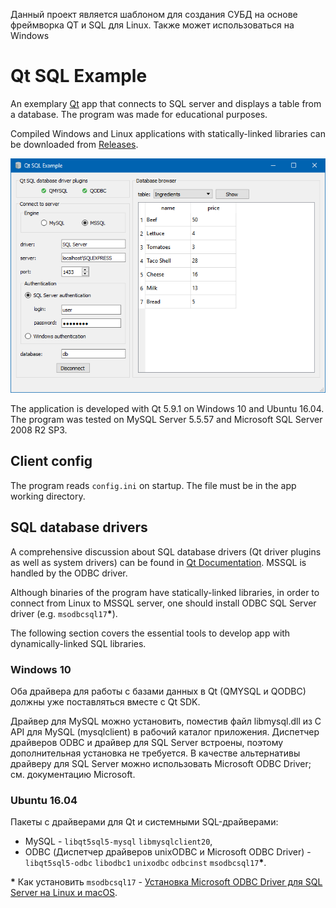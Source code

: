 Данный проект является шаблоном для создания СУБД на основе фреймворка QT и SQL для Linux. Также может использоваться на Windows

# Qt SQL Example

An exemplary [Qt](https://www.qt.io/) app that connects to SQL server and displays a table from a database. The program was made for educational purposes.

Compiled Windows and Linux applications with statically-linked libraries can be downloaded from [Releases](https://github.com/andre-wojtowicz/qt-sql-example/releases).

![](screenshot.png)

The application is developed with Qt 5.9.1 on Windows 10 and Ubuntu 16.04.
The program was tested on MySQL Server 5.5.57 and Microsoft SQL Server 2008 R2 SP3.

## Client config

The program reads `config.ini` on startup. The file must be in the app working directory.

## SQL database drivers

A comprehensive discussion about SQL database drivers (Qt driver plugins as well as system drivers) can be found in [Qt Documentation](https://doc.qt.io/qt-5/sql-driver.html). MSSQL is handled by the ODBC driver.

Although binaries of the program have statically-linked libraries, in order to connect from Linux to MSSQL server, one should install ODBC SQL Server driver (e.g. `msodbcsql17`__*__).

The following section covers the essential tools to develop app with dynamically-linked SQL libraries.

### Windows 10

Оба драйвера для работы с базами данных в Qt (QMYSQL и QODBC) должны уже поставляться вместе с Qt SDK.

Драйвер для MySQL можно установить, поместив файл libmysql.dll из C API для MySQL (mysqlclient) в рабочий каталог приложения.
Диспетчер драйверов ODBC и драйвер для SQL Server встроены, поэтому дополнительная установка не требуется. В качестве альтернативы драйверу для SQL Server можно использовать Microsoft ODBC Driver; см. документацию Microsoft.

### Ubuntu 16.04

Пакеты с драйверами для Qt и системными SQL-драйверами:

* MySQL - `libqt5sql5-mysql` `libmysqlclient20`,
* ODBC (Диспетчер драйверов unixODBC и Microsoft ODBC Driver) - `libqt5sql5-odbc` `libodbc1` `unixodbc` `odbcinst` `msodbcsql17`__*__.

__*__ Как установить `msodbcsql17` - [Установка Microsoft ODBC Driver для SQL Server на Linux и macOS](https://docs.microsoft.com/en-us/sql/connect/odbc/linux-mac/installing-the-microsoft-odbc-driver-for-sql-server).

